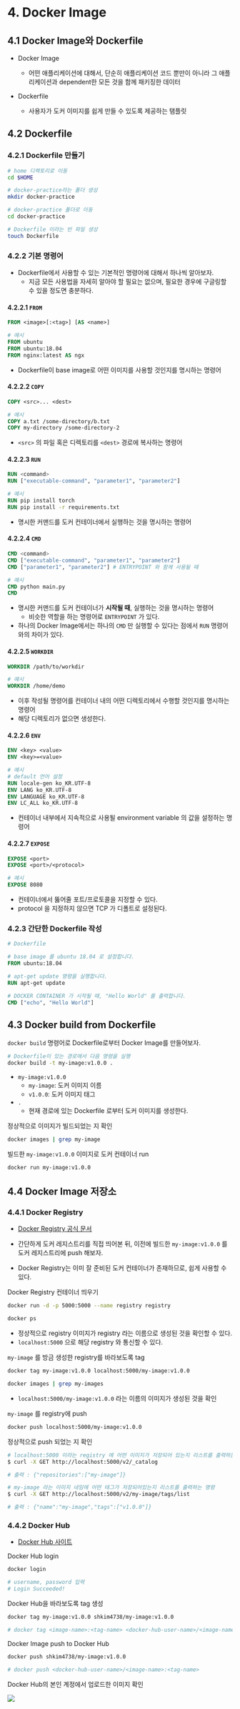 # 4. Docker Image

## 4.1 Docker Image와 Dockerfile

- Docker Image
  - 어떤 애플리케이션에 대해서, 단순히 애플리케이션 코드 뿐만이 아니라 그 애플리케이션과 dependent한 모든 것을 함께 패키징한 데이터

- Dockerfile
  - 사용자가 도커 이미지를 쉽게 만들 수 있도록 제공하는 탬플릿



## 4.2 Dockerfile

### 4.2.1 Dockerfile 만들기

```bash
# home 디렉토리로 이동
cd $HOME

# docker-practice라는 폴더 생성
mkdir docker-practice

# docker-practice 폴더로 이동
cd docker-practice

# Dockerfile 이라는 빈 파일 생성
touch Dockerfile
```



### 4.2.2 기본 명령어

- Dockerfile에서 사용할 수 있는 기본적인 명령어에 대해서 하나씩 알아보자.
  - 지금 모든 사용법을 자세히 알아야 할 필요는 없으며, 필요한 경우에 구글링할 수 있을 정도면 충분하다.



#### 4.2.2.1 `FROM`

```dockerfile
FROM <image>[:<tag>] [AS <name>]

# 예시
FROM ubuntu
FROM ubuntu:18.04
FROM nginx:latest AS ngx
```

- Dockerfile이 base image로 어떤 이미지를 사용할 것인지를 명시하는 명령어



#### 4.2.2.2 `COPY`

```dockerfile
COPY <src>... <dest>

# 예시
COPY a.txt /some-directory/b.txt
COPY my-directory /some-directory-2
```

- `<src>` 의 파일 혹은 디렉토리를 `<dest>` 경로에 복사하는 명령어



#### 4.2.2.3 `RUN`

```dockerfile
RUN <command>
RUN ["executable-command", "parameter1", "parameter2"]

# 예시
RUN pip install torch
RUN pip install -r requirements.txt
```

- 명시한 커맨드를 도커 컨테이너에서 실행하는 것을 명시하는 명령어



#### 4.2.2.4 `CMD`

```dockerfile
CMD <command>
CMD ["executable-command", "parameter1", "parameter2"]
CMD ["parameter1", "parameter2"] # ENTRYPOINT 와 함께 사용될 때

# 예시
CMD python main.py
CMD 
```

- 명시한 커맨드를 도커 컨테이너가 **시작될 때**, 실행하는 것을 명시하는 명령어
  - 비슷한 역할을 하는 명령어로 `ENTRYPOINT` 가 있다.
- 하나의 Docker Image에서는 하나의 `CMD` 만 실행할 수 있다는 점에서 `RUN` 명령어와의 차이가 있다.



#### 4.2.2.5 `WORKDIR`

```dockerfile
WORKDIR /path/to/workdir

# 예시
WORKDIR /home/demo
```

- 이후 작성될 명령어를 컨테이너 내의 어떤 디렉토리에서 수행할 것인지를 명시하는 명령어
- 해당 디렉토리가 없으면 생성한다.



#### 4.2.2.6 `ENV`

```dockerfile
ENV <key> <value>
ENV <key>=<value>

# 예시
# default 언어 설정
RUN locale-gen ko_KR.UTF-8
ENV LANG ko_KR.UTF-8
ENV LANGUAGE ko_KR.UTF-8
ENV LC_ALL ko_KR.UTF-8
```

- 컨테이너 내부에서 지속적으로 사용될 environment variable 의 값을 설정하는 명령어



#### 4.2.2.7 `EXPOSE`

```dockerfile
EXPOSE <port>
EXPOSE <port>/<protocol>

# 예시
EXPOSE 8080
```

- 컨테이너에서 뚫어줄 포트/프로토콜을 지정할 수 있다.
- protocol 을 지정하지 않으면 TCP 가 디폴트로 설정된다.



### 4.2.3 간단한 Dockerfile 작성

```dockerfile
# Dockerfile

# base image 를 ubuntu 18.04 로 설정합니다.
FROM ubuntu:18.04

# apt-get update 명령을 실행합니다.
RUN apt-get update

# DOCKER CONTAINER 가 시작될 때, "Hello World" 를 출력합니다.
CMD ["echo", "Hello World"]
```



## 4.3 Docker build from Dockerfile

`docker build` 명령어로 Dockerfile로부터 Docker Image를 만들어보자.

```bash
# Dockerfile이 있는 경로에서 다음 명령을 실행
docker build -t my-image:v1.0.0 .
```

- `my-image:v1.0.0`
  - `my-image`: 도커 이미지 이름
  - `v1.0.0`: 도커 이미지 태그
- `.`
  - 현재 경로에 있는 Dockerfile 로부터 도커 이미지를 생성한다.



정상적으로 이미지가 빌드되었는 지 확인

```bash
docker images | grep my-image
```



빌드한 `my-image:v1.0.0` 이미지로 도커 컨테이너 run

```bash
docker run my-image:v1.0.0
```



## 4.4 Docker Image 저장소

### 4.4.1 Docker Registry

- [Docker Registry 공식 문서](https://docs.docker.com/registry)

- 간단하게 도커 레지스트리를 직접 띄어본 뒤, 이전에 빌드한 `my-image:v1.0.0` 를 도커 레지스트리에 push 해보자.

- Docker Registry는 이미 잘 준비된 도커 컨테이너가 존재하므로, 쉽게 사용할 수 있다.



Docker Registry 컨테이너 띄우기

```bash
docker run -d -p 5000:5000 --name registry registry

docker ps
```

- 정상적으로 registry 이미지가 registry 라는 이름으로 생성된 것을 확인할 수 있다.
- `localhost:5000` 으로 해당 registry 와 통신할 수 있다.



`my-image` 를 방금 생성한 registry를 바라보도록 tag

```bash
docker tag my-image:v1.0.0 localhost:5000/my-image:v1.0.0

docker images | grep my-images
```

- `localhost:5000/my-image:v1.0.0` 라는 이름의 이미지가 생성된 것을 확인



`my-image` 를 registry에 push

```bash
docker push localhost:5000/my-image:v1.0.0
```



정상적으로 push 되었는 지 확인

```bash
# localhost:5000 이라는 registry 에 어떤 이미지가 저장되어 있는지 리스트를 출력하는 명령
$ curl -X GET http://localhost:5000/v2/_catalog

# 출력 : {"repositories":["my-image"]}

# my-image 라는 이미지 네임에 어떤 태그가 저장되어있는지 리스트를 출력하는 명령
$ curl -X GET http://localhost:5000/v2/my-image/tags/list

# 출력 : {"name":"my-image","tags":["v1.0.0"]}
```



### 4.4.2 Docker Hub

- [Docker Hub 사이트](https://hub.docker.com)



Docker Hub login

```bash
docker login

# username, password 입력
# Login Succeeded!
```



Docker Hub을 바라보도록 tag 생성

```bash
docker tag my-image:v1.0.0 shkim4738/my-image:v1.0.0

# docker tag <image-name>:<tag-name> <docker-hub-user-name>/<image-name>:<tag-name>
```



Docker Image push to Docker Hub

```bash
docker push shkim4738/my-image:v1.0.0

# docker push <docker-hub-user-name>/<image-name>:<tag-name>
```



Docker Hub의 본인 계정에서 업로드한 이미지 확인

![](../_images/01/04/001.png)